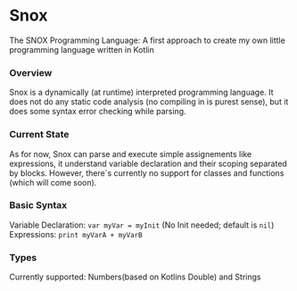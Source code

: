 # Snox
The SNOX Programming Language: A first approach to create my own little programming language written in Kotlin

### Overview
Snox is a dynamically (at runtime) interpreted programming language.
It does not do any static code analysis (no compiling in is purest sense),
but it does some syntax error checking while parsing.

### Current State
As for now, Snox can parse and execute simple assignements like expressions,
it understand variable declaration and their scoping separated by blocks.
However, there´s currently no support for classes and functions (which will come soon).

### Basic Syntax

Variable Declaration: `var myVar = myInit` (No Init needed; default is `nil`)
Expressions: `print myVarA + myVarB`

### Types
Currently supported: Numbers(based on Kotlins Double) and Strings